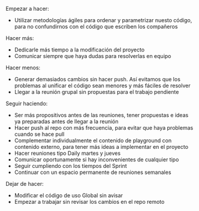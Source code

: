 Empezar a hacer:
- Utilizar metodologías ágiles para ordenar y parametrizar nuesto código, para no confundirnos con el código que escriben los compañeros

Hacer más:
- Dedicarle más tiempo a la modificación del proyecto
- Comunicar siempre que haya dudas para resolverlas en equipo


Hacer menos:
- Generar demasiados cambios sin hacer push. Así evitamos que los problemas al unificar el código sean menores y más fáciles de resolver
- Llegar a la reunión grupal sin propuestas para el trabajo pendiente

Seguir haciendo:
- Ser más propositivos antes de las reuniones, tener propuestas e ideas ya preparadas antes de llegar a la reunión
- Hacer push al repo con más frecuencia, para evitar que haya problemas cuando se hace pull
- Complementar individualmente el contenido de playground con contenido externo, para tener más ideas a implementar en el proyecto
- Hacer reuniones tipo Daily martes y jueves
- Comunicar oportunamente si hay inconvenientes de cualquier tipo
- Seguir cumpliendo con los tiempos del Sprint
- Continuar con un espacio permanente de reuniones semanales

Dejar de hacer:
- Modificar el código de uso Global sin avisar
- Empezar a trabajar sin revisar los cambios en el repo remoto